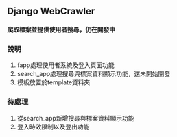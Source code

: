 ## Django WebCrawler
#### 爬取標案並提供使用者搜尋，仍在開發中

### 說明
1. fapp處理使用者系統及登入頁面功能
2. search_app處理搜尋與標案資料顯示功能，還未開始開發
3. 模板放置於template資料夾

### 待處理
1. 從search_app新增搜尋與標案資料顯示功能
2. 登入時效限制以及登出功能
